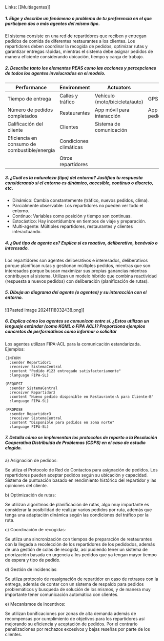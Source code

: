 Links: [[Multiagentes]]

##### 1. Elige y describe un fenómeno o problema de tu preferencia en el que participen dos o más agentes del mismo tipo.

El sistema consiste en una red de repartidores que reciben y entregan pedidos de comida de diferentes restaurantes a los clientes. Los repartidores deben coordinar la recogida de pedidos, optimizar rutas y garantizar entregas rápidas, mientras el sistema debe asignar pedidos de manera eficiente considerando ubicación, tiempo y carga de trabajo.

##### 2. Describe tanto los elementos PEAS como las acciones y percepciones de todos los agentes involucrados en el modelo.

| Performance                                  | Environment            | Actuators                      | Sensors                                   |
| -------------------------------------------- | ---------------------- | ------------------------------ | ----------------------------------------- |
| Tiempo de entrega                            | Calles y tráfico       | Vehículo (moto/bicicleta/auto) | GPS                                       |
| Número de pedidos completados                | Restaurantes           | App móvil para interacción     | App móvil (recibe pedidos/notificaciones) |
| Calificación del cliente                     | Clientes               | Sistema de comunicación        |                                           |
| Eficiencia en consumo de combustible/energía | Condiciones climáticas |                                |                                           |
|                                              | Otros repartidores     |                                |                                           |

##### 3. ¿Cuál es la naturaleza (tipo) del entorno? Justifica tu respuesta considerando si el entorno es dinámico, accesible, continuo o discreto, etc.

- Dinámico: Cambia constantemente (tráfico, nuevos pedidos, clima).
- Parcialmente observable: Los repartidores no pueden ver todo el entorno.
- Continuo: Variables como posición y tiempo son continuas.
- Estocástico: Hay incertidumbre en tiempos de viaje y preparación.
- Multi-agente: Múltiples repartidores, restaurantes y clientes interactuando.
<div class="page-break" style="page-break-before: always;"></div>

##### 4. ¿Qué tipo de agente es? Explica si es reactivo, deliberativo, benévolo o interesado.

Los repartidores son agentes deliberativos e interesados, deliberativos porque planifican rutas y gestionan múltiples pedidos, mientras que son interesados porque buscan maximizar sus propias ganancias mientras contribuyen al sistema. Utilizan un modelo híbrido que combina reactividad (respuesta a nuevos pedidos) con deliberación (planificación de rutas).

##### 5. Dibuja un diagrama del agente (o agentes) y su interacción con el entorno.

![[Pasted image 20241118032438.png]]
<div class="page-break" style="page-break-before: always;"></div>

##### 6. Explica cómo los agentes se comunican entre sí. ¿Estos utilizan un lenguaje estándar (como KQML o FIPA ACL)? Proporciona ejemplos concretos de performativos como informar o solicitar

Los agentes utilizan FIPA-ACL para la comunicación estandarizada. Ejemplos:
```
(INFORM
  :sender Repartidor1
  :receiver SistemaCentral
  :content "Pedido #123 entregado satisfactoriamente"
  :language FIPA-SL)

(REQUEST
  :sender SistemaCentral
  :receiver Repartidor2
  :content "Nuevo pedido disponible en Restaurante-A para Cliente-B"
  :language FIPA-SL)

(PROPOSE
  :sender Repartidor3
  :receiver SistemaCentral
  :content "Disponible para pedidos en zona norte"
  :language FIPA-SL)
```

##### 7. Detalla cómo se implementan los protocolos de reparto o la Resolución Cooperativa Distribuida de Problemas (CDPS) en el caso de estudio elegido.

a) Asignación de pedidos:

Se utilza el Protocolo de Red de Contactos para asignación de pedidos. Los repartidores pueden aceptar pedidos según su ubicación y capacidad. Sistema de puntuación basado en rendimiento histórico del repartidor y las opiniones del cliente.

b) Optimización de rutas:

Se utilizan algoritmos de planificación de rutas, algo muy importante es considerar la posibilidad de realizar varios pedidos por ruta, además que tenga una adaptación dinámica según las condiciones del tráfico por la ruta.
<div class="page-break" style="page-break-before: always;"></div>

c) Coordinación de recogidas:

Se utilza una sincronización con tiempos de preparación de restaurantes con la llegada a recolección de los repartidores de los pedidodos, además de una gestión de colas de recogida, así pudiendo tener un sistema de priorización basada en urgencia a los pedidos que ya tengan mayor tiempo de espera y tipo de pedido.

d) Gestión de incidencias:

Se utilza protocolo de reasignación de repartidor en caso de retrasos con la entrega, además de contar con un sistema de respaldo para pedidos problemáticos y busqueda de solución de los mismos, y de manera muy importante tener comunicación automática con clientes.

e) Mecanismos de incentivos:

Se utilizan bonificaciones por zonas de alta demanda además de recompensas por cumplimiento de objetivos para los repartidores así mejorando su eficiencia y aceptación de pedidos. Por el contrario penalizaciones por rechazos excesivos y bajas reseñas por parte de los clientes.